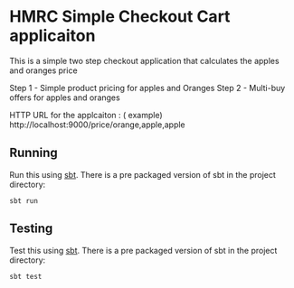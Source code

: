 # HMRC Simple Checkout Cart applicaiton

This is a simple two step checkout application that calculates the apples and oranges price

Step 1 - Simple product pricing for apples and Oranges
Step 2 - Multi-buy offers for apples and oranges

HTTP URL for the applcaiton : ( example) http://localhost:9000/price/orange,apple,apple

## Running

Run this using [sbt](http://www.scala-sbt.org/).  There is a pre packaged version of sbt in the project directory:

```
sbt run

```

## Testing

Test this using [sbt](http://www.scala-sbt.org/).  There is a pre packaged version of sbt in the project directory:

```
sbt test

```